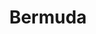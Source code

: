 ---
title:			"Bermuda"
post_path:	2016-09-17-bermuda
date_start:	2016/09/17
date_end:		2016/09/20
lat:        32.3193
lon:        -64.8364
metadata:
  - year: 2016
  - cities:
      - Hamilton
  - islands:
      - Bermuda
  - territories:
      - Bermuda
  - continents:
      - North America
  - regions:
      - Greater North America
photos:
  - ext:		01.jpg
    class:	horizontal
  - ext:		02.jpg
    class:	vertical
  - ext:    03.jpg
    class:  vertical
---